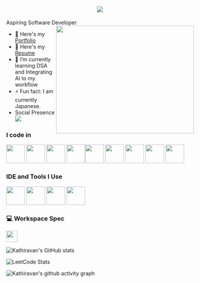 <h1 align="center">
  <img src="https://readme-typing-svg.demolab.com?font=Fira+Code&weight=600&size=24&pause=1000&color=cyan&center=true&vCenter=true&random=false&width=435&lines=Hey+there%2C+I'm+Kathiravan" />
</h1>

Aspiring Software Developer 
<img align="right" width="370" height="290" src="https://i.pinimg.com/originals/47/f0/34/47f0342cec72b800463bf003eac1257e.gif">
- 🔭 Here's my [Portfolio](https://kathirportfolio.vercel.app/)
- 📄 Here's my [Resume](https://shorturl.at/24Baz)                                            
- 🌱 I’m currently learning DSA and Integrating AI to my workflow
- ⚡ Fun fact: I am currently Japanese.
- Social Presence
 <br /> [<img src="https://img.shields.io/badge/LinkedIn-0077B5?style=for-the-badge&logo=linkedin&logoColor=white" />](https://www.linkedin.com/in/kathiravan-a-033112291/) 
### I code in
<img height="50" width="50" src="https://img.icons8.com/color/48/000000/python.png" /> <img height="50" width="50" src="https://img.icons8.com/color/48/000000/c-programming.png" /> <img height="50" width="50" src="https://img.icons8.com/color/48/000000/css3.png" />
<img height="50" width="50" src="https://img.icons8.com/color/48/000000/javascript.png"/><img height="50" width="50" src="https://img.icons8.com/color/48/000000/react-native.png"/> <img height="50" width="50" src="https://img.icons8.com/color/48/000000/google-firebase-console.png"/> <img height="50" width="50" src="https://img.icons8.com/color/48/000000/mysql-logo.png"/> <img height="50" width="50" src="https://img.icons8.com/color/48/000000/mongodb.png"/> <img height="50" width="50" src="https://img.icons8.com/color/48/000000/nodejs.png"/>

### IDE and Tools I Use
<img height="50" width="50" src="https://img.icons8.com/color/48/000000/visual-studio-code-2019.png"/> <img height="50" width="50" src="https://img.icons8.com/color/48/000000/pycharm.png"/> <img height="50" width="50" src="https://img.icons8.com/color/50/000000/git.png"/> <img height="50" width="50" src="https://img.icons8.com/color/48/000000/figma--v1.png"/>


### 💻 Workspace Spec
 <img height="30" src="https://img.shields.io/badge/AMD-Ryzen_5_5500u-ED1C24?style=for-the-badge&logo=amd&logoColor=white"/> 

![Kathiravan's GitHub stats](https://github-readme-stats.vercel.app/api/top-langs/?username=kathiravanagit&theme=vue-dark&show_icons=true&hide_border=true&layout=compact)

![LeetCode Stats](https://leetcard.jacoblin.cool/kathiravana?theme=dark&font=DM%20Mono&ext=heatmap)

![Kathiravan's github activity graph](https://github-readme-activity-graph.vercel.app/graph?username=kathiravanagit&bg_color=000000&color=ffffff&line=0663f9&point=ffffff&area=true&hide_border=true)
